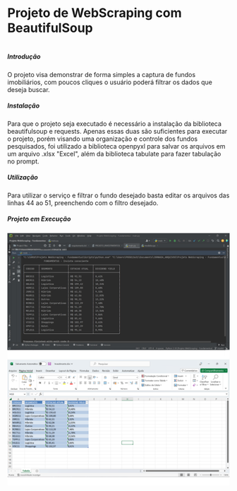 # Projeto de WebScraping com BeautifulSoup <h1>
  
  ##### **Introdução** <h5>
O projeto visa demonstrar de forma simples a captura de fundos imobiliários, com poucos cliques o usuário poderá filtrar os dados que deseja buscar.
  ##### **Instalação** <h5>
  Para que o projeto seja executado é necessário a instalação da biblioteca beautifulsoup e requests. Apenas essas duas são suficientes para executar o projeto,
  porém visando uma organização e controle dos fundos pesquisados, foi utilizado a biblioteca openpyxl para salvar os arquivos em um arquivo .xlsx "Excel", além da biblioteca tabulate para fazer tabulação no prompt.
  ##### **Utilização** <h5>
Para utilizar o serviço e filtrar o fundo desejado basta editar os arquivos das linhas 44 ao 51, preenchendo com o filtro desejado.
  ##### **Projeto em Execução** <h5>
![Webscraping: Linha de comando](./web_scraping.jpg)
![Webscraping: Excel](./web_scraping_excel.jpg)
